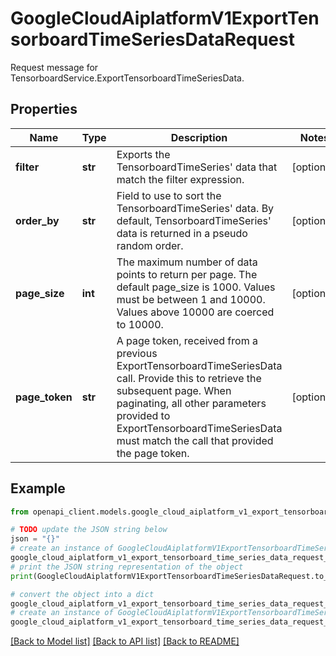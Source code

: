 # GoogleCloudAiplatformV1ExportTensorboardTimeSeriesDataRequest

Request message for TensorboardService.ExportTensorboardTimeSeriesData.

## Properties

Name | Type | Description | Notes
------------ | ------------- | ------------- | -------------
**filter** | **str** | Exports the TensorboardTimeSeries&#39; data that match the filter expression. | [optional] 
**order_by** | **str** | Field to use to sort the TensorboardTimeSeries&#39; data. By default, TensorboardTimeSeries&#39; data is returned in a pseudo random order. | [optional] 
**page_size** | **int** | The maximum number of data points to return per page. The default page_size is 1000. Values must be between 1 and 10000. Values above 10000 are coerced to 10000. | [optional] 
**page_token** | **str** | A page token, received from a previous ExportTensorboardTimeSeriesData call. Provide this to retrieve the subsequent page. When paginating, all other parameters provided to ExportTensorboardTimeSeriesData must match the call that provided the page token. | [optional] 

## Example

```python
from openapi_client.models.google_cloud_aiplatform_v1_export_tensorboard_time_series_data_request import GoogleCloudAiplatformV1ExportTensorboardTimeSeriesDataRequest

# TODO update the JSON string below
json = "{}"
# create an instance of GoogleCloudAiplatformV1ExportTensorboardTimeSeriesDataRequest from a JSON string
google_cloud_aiplatform_v1_export_tensorboard_time_series_data_request_instance = GoogleCloudAiplatformV1ExportTensorboardTimeSeriesDataRequest.from_json(json)
# print the JSON string representation of the object
print(GoogleCloudAiplatformV1ExportTensorboardTimeSeriesDataRequest.to_json())

# convert the object into a dict
google_cloud_aiplatform_v1_export_tensorboard_time_series_data_request_dict = google_cloud_aiplatform_v1_export_tensorboard_time_series_data_request_instance.to_dict()
# create an instance of GoogleCloudAiplatformV1ExportTensorboardTimeSeriesDataRequest from a dict
google_cloud_aiplatform_v1_export_tensorboard_time_series_data_request_from_dict = GoogleCloudAiplatformV1ExportTensorboardTimeSeriesDataRequest.from_dict(google_cloud_aiplatform_v1_export_tensorboard_time_series_data_request_dict)
```
[[Back to Model list]](../README.md#documentation-for-models) [[Back to API list]](../README.md#documentation-for-api-endpoints) [[Back to README]](../README.md)


